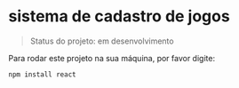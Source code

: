 # sistema de cadastro de jogos

> Status do projeto: em desenvolvimento

Para rodar este projeto na sua máquina, por favor digite:

```
npm install react
```
